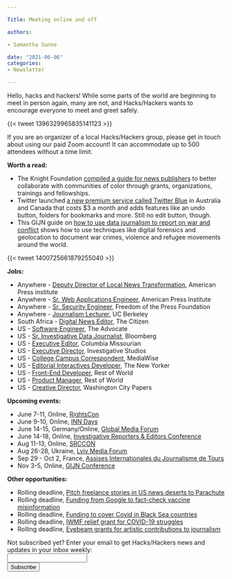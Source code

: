 ```yaml
---

Title: Meeting online and off

authors: 

- Samantha Sunne

date: "2021-06-06" 
categories: 
- Newsletter

---
```


Hello, hacks and hackers! While some parts of the world are beginning to meet in person again, many are not, and Hacks/Hackers wants to encourage everyone to meet and greet safely.

{{< tweet 1396329965835141123 >}}

If you are an organizer of a local Hacks/Hackers group, please get in touch about using our paid Zoom account! It can accommodate up to 500 attendees without a time limit. 

**Worth a read:**



*   The Knight Foundation [compiled a guide for news publishers](https://knightfoundation.org/articles/a-guide-to-resources-for-local-news-publishers-of-color/) to better collaborate with communities of color through grants, organizations, trainings and fellowships.
*   Twitter launched [a new premium service called Twitter Blue](https://www.niemanlab.org/2021/06/is-twitter-blue-a-good-enough-product-to-earn-your-3-a-month/) in Australia and Canada that costs $3 a month and adds features like an undo button, folders for bookmarks and more. Still no edit button, though.
*   This GIJN guide on [how to use data journalism to report on war and conflict](https://gijn.org/2021/05/26/how-to-use-data-journalism-to-cover-war-and-conflict/) shows how to use techniques like digital forensics and geolocation to document war crimes, violence and refugee movements around the world.

{{< tweet 1400725661879255040 >}}

**Jobs:**



*   Anywhere - [Deputy Director of Local News Transformation](https://careers.journalists.org/jobs/14902376/deputy-director-of-local-news-transformation), American Press institute
*   Anywhere - [Sr. Web Applications Engineer](https://careers.journalists.org/jobs/14908791/senior-web-applications-engineer), American Press Institute
*   Anywhere - [Sr. Security Engineer](https://freedom.press/jobs/job-opening-senior-security-engineer/), Freedom of the Press Foundation
*   Anywhere - [Journalism Lecturer](https://aprecruit.berkeley.edu/JPF02937), UC Berkeley
*   South Africa - [Digital News Editor](https://journalism.co.za/the-citizen-seeks-a-digital-news-editor-2/), The Citizen
*   US - [Software Engineer](https://workforcenow.adp.com/mascsr/default/mdf/recruitment/recruitment.html?cid=5435dcca-10a4-4d70-a522-64e8ecfa3a7d&ccId=19000101_000001&jobId=399087&lang=en_US&source=TW), The Advocate
*   US - [Sr. Investigative Data Journalist](https://www.ire.org/job-center/senior-investigative-data-journalist/), Bloomberg
*   US - [Executive Editor](https://www.ire.org/job-center/executive-editor-of-the-columbia-missourian-and-missouri-community-newspaper-management-chair-professional-practice-professor/), Columbia Missourian
*   US - [Executive Director](https://www.ire.org/job-center/executive-director-2/), Investigative Studios
*   US - [College Campus Correspondent](https://www.linkedin.com/feed/update/urn:li:activity:6806332582733643776/), MediaWise
*   US - [Editorial Interactives Developer](https://condenast.wd5.myworkdayjobs.com/en-US/CondeCareers/job/1-World-Trade-Center-New-York-NY/Editorial-Interactives-Developer--The-New-Yorker_R-05498-1), The New Yorker
*   US - [Front-End Developer](https://restofworld.org/about/hiring/front-end-developer/), Rest of World
*   US - [Product Manager](https://restofworld.org/about/hiring/product-manager/), Rest of World
*   US - [Creative Director](https://www.snd.org/jobs/view/creative-director-washington-city-paper/), Washington City Papers

**Upcoming events:**



*   June 7-11, Online, [RightsCon](https://www.rightscon.org)
*   June 9-10, Online, [INN Days](https://inn.org/about/our-work/inn-days/)
*   June 14-15, Germany/Online, [Global Media Forum](https://www.dw.com/en/about-dw/gmf/s-43101535)
*   June 14-18, Online, [Investigative Reporters & Editors Conference](https://www.ire.org/training/conferences/ire-2021/)
*   Aug 11-13, Online, [SRCCON](https://srccon.org/)
*   Aug 26-28, Ukraine, [Lviv Media Forum](https://www.facebook.com/events/lviv-media-forum/lviv-media-forum-2021/312314519660237/)
*   Sep 29 - Oct 2, France, [Assises Internationales du Journalisme de Tours](https://www.journalisme.com/les-assises-2021/prochaines-assises-internationales-du-journalisme-du-29-septembre-au-2-octobre/)
*   Nov 3-5, Online, [GIJN Conference](https://gijn.org/2021/03/24/the-global-investigative-journalism-conference-goes-online-oct-2021-we-head-to-sydney-in-22/)

**Other opportunities:**



*   Rolling deadline, [Pitch freelance stories in US news deserts to Parachute](https://parachutemagazine.com/)
*   Rolling deadline, [Funding from Google to fact-check vaccine misinformation](https://blog.google/outreach-initiatives/google-news-initiative/open-fund-projects-debunking-vaccine-misinformation/)
*   Rolling deadline, [Funding to cover Covid in Black Sea countries](https://www.gmfus.org/program/black-sea-trust-regional-cooperation)
*   Rolling deadline, [IWMF relief grant for COVID-19 struggles](https://iwmf.submittable.com/submit/41e7f7ce-db40-4ff6-873f-e24450e27497/journalism-relief-fund-english)
*   Rolling deadline, [Eyebeam grants for artistic contributions to journalism](https://www.eyebeam.org/eyebeam-center-for-the-future-of-journalism/)

<div id="mc_embed_signup"><form id="mc-embedded-subscribe-form" class="validate" action="//hackshackers.us1.list-manage.com/subscribe/post?u=c56f2e53d5ed6ef87f8aaa75c&amp;id=fb2bc6f10b" method="post" name="mc-embedded-subscribe-form" novalidate="" target="_blank">

<div id="mc_embed_signup_scroll">

<div class="mc-field-group"><label for="mce-EMAIL">Not subscribed yet? Enter your email to get Hacks/Hackers news and updates in your inbox weekly:  </label></div>

<div class="mc-field-group"><input id="mce-EMAIL" class="required email" name="EMAIL" type="email" value="" /></div>

<!-- real people should not fill this in and expect good things - do not remove this or risk form bot signups-->

<div style="position: absolute; left: -5000px;"><input tabindex="-1" name="b_c56f2e53d5ed6ef87f8aaa75c_fb2bc6f10b" type="text" value="" /></div>

<div class="clear"><input id="mc-embedded-subscribe" class="button" name="subscribe" type="submit" value="Subscribe" /></div>

</div>

</form></div>

<!--End mc_embed_signup-->

<meta name="twitter:card" content="summary">

<meta name="twitter:image:src" content="https://hackshackers.com/content-images/about/hackshackers_logomark.png">

